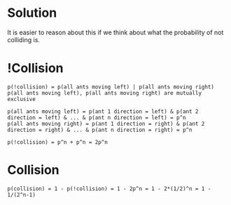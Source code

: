 # Solution
It is easier to reason about this if we think about what the probability of not colliding is.

# !Collision
```
p(!collision) = p(all ants moving left) | p(all ants moving right)
p(all ants moving left), p(all ants moving right) are mutually exclusive

p(all ants moving left) = p(ant 1 direction = left) & p(ant 2 direction = left) & ... & p(ant n direction = left) = p^n
p(all ants moving right) = p(ant 1 direction = right) & p(ant 2 direction = right) & ... & p(ant n direction = right) = p^n

p(!collision) = p^n + p^n = 2p^n 
```

# Collision
```
p(collision) = 1 - p(!collision) = 1 - 2p^n = 1 - 2*(1/2)^n = 1 - 1/(2^n-1)
```